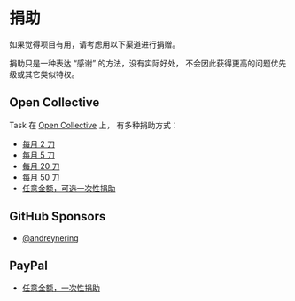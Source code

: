 # 捐助

如果觉得项目有用，请考虑用以下渠道进行捐赠。

捐助只是一种表达 “感谢” 的方法，没有实际好处，
不会因此获得更高的问题优先级或其它类似特权。

## Open Collective

Task 在 [Open Collective](https://opencollective.com/task) 上，
有多种捐助方式：

- [每月 2 刀](https://opencollective.com/task/contribute/backer-4034/checkout)
- [每月 5 刀](https://opencollective.com/task/contribute/supporter-8404/checkout)
- [每月 20 刀](https://opencollective.com/task/contribute/sponsor-4035/checkout)
- [每月 50 刀](https://opencollective.com/task/contribute/sponsor-28775/checkout)
- [任意金额，可选一次性捐助](https://opencollective.com/task/donate)

## GitHub Sponsors

- [@andreynering](https://github.com/sponsors/andreynering)

## PayPal

- [任意金额，一次性捐助](https://www.paypal.com/cgi-bin/webscr?cmd=_donations&business=GSVDU63RKG45A&currency_code=USD&source=url)
